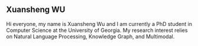 ## Xuansheng WU

Hi everyone, my name is Xuansheng Wu and I am currently a PhD student in Computer Science at the University of Georgia. My research interest relies on Natural Language Processing, Knowledge Graph, and Multimodal.
